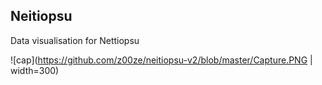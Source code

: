 ## Neitiopsu
Data visualisation for Nettiopsu

![cap](https://github.com/z00ze/neitiopsu-v2/blob/master/Capture.PNG | width=300)
